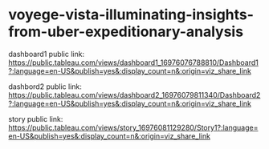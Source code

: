 # voyege-vista-illuminating-insights-from-uber-expeditionary-analysis

dashboard1 public link: https://public.tableau.com/views/dashboard1_16976076788810/Dashboard1?:language=en-US&publish=yes&:display_count=n&:origin=viz_share_link

dashbord2 public link:  https://public.tableau.com/views/dashboard2_16976079811340/Dashboard2?:language=en-US&publish=yes&:display_count=n&:origin=viz_share_link

story public link:  https://public.tableau.com/views/story_16976081129280/Story1?:language=en-US&publish=yes&:display_count=n&:origin=viz_share_link
